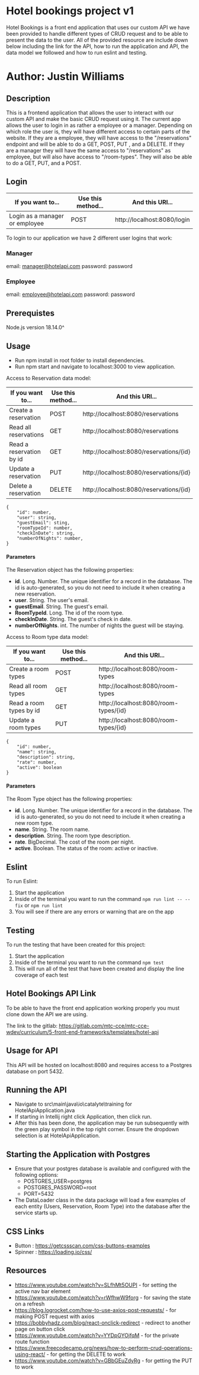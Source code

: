 # Hotel bookings project v1

Hotel Bookings is a front end application that uses our custom API we have been provided to handle different types of CRUD request and to be able to present the data to the user. All of the provided resource are include down below including the link for the API, how to run the application and API, the data model we followed and how to run eslint and testing.
# Author: Justin Williams

## Description 

This is a frontend application that allows the user to interact with our custom API and make the basic CRUD request using it. The current app allows the user to login in as rather a employee or a manager. Depending on which role the user is, they will have different access to certain parts of the website. If they are a employee, they will have access to the "/reservations" endpoint and will be able to do a GET, POST, PUT , and a DELETE. If they are a manager they will have the same access to "/reservations" as employee, but will also have access to "/room-types". They will also be able to do a GET, PUT, and a POST.

## Login

| If you want to...              | Use this method...  | And this URI...             |
|--------------------------------|---------------------|-----------------------------|
| Login as a manager or employee | POST                | http://localhost:8080/login |

To login to our application we have 2 different user logins that work:

### Manager
email: manager@hotelapi.com
password: password

### Employee
email: employee@hotelapi.com
password: password

## Prerequistes
Node.js version 18.14.0^

## Usage
* Run npm install in root folder to install dependencies.
* Run npm start and navigate to localhost:3000 to view application.

Access to Reservation data model:

| If you want to...        | Use this method...  | And this URI...                          |
|--------------------------|---------------------|------------------------------------------|
| Create a reservation     | POST                | http://localhost:8080/reservations       |
| Read all reservations    | GET                 | http://localhost:8080/reservations       |
| Read a reservation by id | GET                 | http://localhost:8080/reservations/{id}  |
| Update a reservation     | PUT                 | http://localhost:8080/reservations/{id}  |
| Delete a reservation     | DELETE              | http://localhost:8080/reservations/{id}  |
```
{
    "id": number,
    "user": string,
    "guestEmail": sting,
    "roomTypeId": number,
    "checkInDate": string,
    "numberOfNights": number,
}
```
#### Parameters
The Reservation object has the following properties:
* **id**. Long. Number. The unique identifier for a record in the database. The id is auto-generated, so
  you do not need to include it when creating a new reservation.
* **user**. String. The user's email.
* **guestEmail**. String. The guest's email.
* **RoomTypeId**. Long. The id of the room type.
* **checkInDate**. String. The guest's check in date.
* **numberOfNights**. int. The number of nights the guest will be staying.

Access to Room type data model:

| If you want to...        | Use this method...  | And this URI...                       |
|--------------------------|---------------------|---------------------------------------|
| Create a room types      | POST                | http://localhost:8080/room-types      |
| Read all room types      | GET                 | http://localhost:8080/room-types      |
| Read a room types by id  | GET                 | http://localhost:8080/room-types/{id} |
| Update a room types      | PUT                 | http://localhost:8080/room-types/{id} |
```
{
    "id": number,
    "name": string,
    "description": string,
    "rate": number,
    "active": boolean
}
```
#### Parameters
The Room Type object has the following properties:
* **id**. Long. Number. The unique identifier for a record in the database. The id is auto-generated, so
  you do not need to include it when creating a new room type.
* **name**. String. The room name.
* **description**. String. The room type description.
* **rate**. BigDecimal. The cost of the room per night.
* **active**. Boolean. The status of the room: active or inactive.

## Eslint

To run Eslint:
1. Start the application 
2. Inside of the terminal you want to run the command `npm run lint -- --fix` or `npm run lint`
3. You will see if there are any errors or warning that are on the app

## Testing 

To run the testing that have been created for this project:
1. Start the application
2. Inside of the terminal you want to run the command `npm test`
3. This will run all of the test that have been created and display the line coverage of each test

## Hotel Bookings API Link

To be able to have the front end application working properly you must clone down the API we are using.

The link to the gitlab: https://gitlab.com/mtc-cce/mtc-cce-wdev/curriculum/5-front-end-frameworks/templates/hotel-api

## Usage for API
This API will be hosted on localhost:8080 and requires access to a Postgres database on port 5432.

## Running the API
* Navigate to src\main\java\io\catalyte\training for HotelApiApplication.java
* If starting in Intellij right click Application, then click run.
* After this has been done, the application may be run subsequently with the green play symbol in the top right corner. Ensure the dropdown selection is at HotelApiApplication.

## Starting the Application with Postgres
* Ensure that your postgres database is available and configured with the following options:
  * POSTGRES_USER=postgres
  * POSTGRES_PASSWORD=root
  * PORT=5432
* The DataLoader class in the data package will load a few examples of each entity (Users, Reservation, Room Type) into the database after the service starts up.

## CSS Links

* Button : https://getcssscan.com/css-buttons-examples
* Spinner : https://loading.io/css/

## Resources

* https://www.youtube.com/watch?v=SLfhMt5OUPI - for setting the active nav bar element
* https://www.youtube.com/watch?v=rWfhwW9forg - for saving the state on a refresh
* https://blog.logrocket.com/how-to-use-axios-post-requests/ - for making POST request with axios 
* https://bobbyhadz.com/blog/react-onclick-redirect - redirect to another page on button click
* https://www.youtube.com/watch?v=YYDpGYOjfqM - for the private route function
* https://www.freecodecamp.org/news/how-to-perform-crud-operations-using-react/ - for getting the DELETE to work 
* https://www.youtube.com/watch?v=GBbGEuZdyRg - for getting the PUT to work 